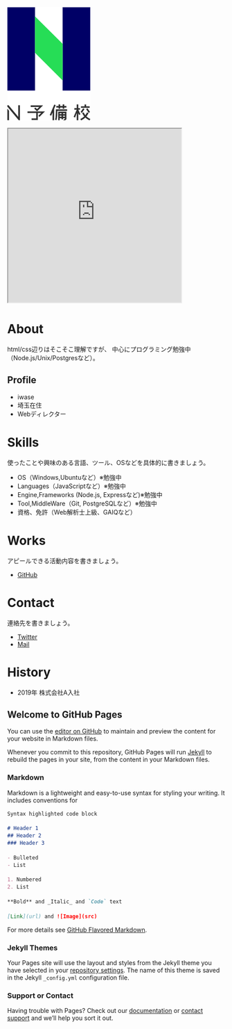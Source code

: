 ![プロフィール写真](478b4cf1-private.png)

<iframe src="https://www.openprocessing.org/sketch/1074469/embed/" width="400" height="400"></iframe>

# About
html/css辺りはそこそこ理解ですが、
中心にプログラミング勉強中（Node.js/Unix/Postgresなど）。

## Profile
- iwase
- 埼玉在住
- Webディレクター

# Skills
使ったことや興味のある言語、ツール、OSなどを具体的に書きましょう。
- OS（Windows,Ubuntuなど）※勉強中
- Languages（JavaScriptなど）※勉強中
- Engine,Frameworks (Node.js, Expressなど)※勉強中
- Tool,MiddleWare（Git, PostgreSQLなど）※勉強中
- 資格、免許（Web解析士上級、GAIQなど）

# Works
アピールできる活動内容を書きましょう。
- [GitHub](https://hiroshiiwase.github.io/)

# Contact
連絡先を書きましょう。
- [Twitter](TwitterプロフィールのURL)
- [Mail](mailto:hiroshi_iwase@bita.jp)

# History
- 2019年 株式会社A入社

## Welcome to GitHub Pages

You can use the [editor on GitHub](https://github.com/hiroshiiwase/hiroshiiwase.github.io/edit/main/index.md) to maintain and preview the content for your website in Markdown files.

Whenever you commit to this repository, GitHub Pages will run [Jekyll](https://jekyllrb.com/) to rebuild the pages in your site, from the content in your Markdown files.

### Markdown

Markdown is a lightweight and easy-to-use syntax for styling your writing. It includes conventions for

```markdown
Syntax highlighted code block

# Header 1
## Header 2
### Header 3

- Bulleted
- List

1. Numbered
2. List

**Bold** and _Italic_ and `Code` text

[Link](url) and ![Image](src)
```

For more details see [GitHub Flavored Markdown](https://guides.github.com/features/mastering-markdown/).

### Jekyll Themes

Your Pages site will use the layout and styles from the Jekyll theme you have selected in your [repository settings](https://github.com/hiroshiiwase/hiroshiiwase.github.io/settings). The name of this theme is saved in the Jekyll `_config.yml` configuration file.

### Support or Contact

Having trouble with Pages? Check out our [documentation](https://docs.github.com/categories/github-pages-basics/) or [contact support](https://support.github.com/contact) and we’ll help you sort it out.

